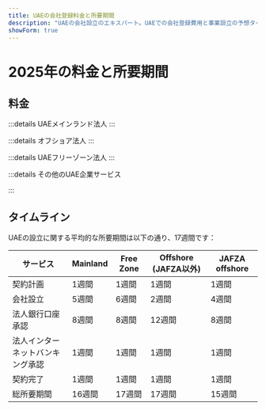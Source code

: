 ```yaml
---
title: UAEの会社登録料金と所要期間
description: "UAEの会社設立のエキスパート。UAEでの会社登録費用と事業設立の予想タイムライン。"
showForm: true
---
```


# 2025年の料金と所要期間

## 料金

:::details UAEメインランド法人
<TableWrapper
  :headers="['UAEの法人タイプ', '1年目費用', '2年目費用', '請求書案']"
  :rows="[
    { title: 'Dubai mainland LLC', year1Cost: 23610, year2Cost: 12932, invoiceLink: 'https://docs.google.com/document/d/17zrplxsKNhqfC8AGuqbiAzR_1QXutglx_zeaSEys7-E/edit?usp=sharing' },
    { title: 'Abu Dhabi LLC', year1Cost: 29538, year2Cost: 12003, invoiceLink: '/resources/contacts' },
    { title: 'RAK LLC', year1Cost: 23400, year2Cost: 10469, invoiceLink: '/resources/contacts' },
    { title: 'Sharjah LLC', year1Cost: 30995, year2Cost: 13960, invoiceLink: '/resources/contacts' },
    { title: 'Ajman LLC', year1Cost: 29375, year2Cost: 8960, invoiceLink: '/resources/contacts' }
  ]"
/>
:::

:::details オフショア法人
<TableWrapper
  :headers="['UAEオフショア会社設立のオプション', '1年目費用', '2年目費用', '請求書案']"
  :rows="[
    { title: 'JAFZA offshore company formation', year1Cost: 22393, year2Cost: 10143, invoiceLink: '/resources/contacts' },
    { title: 'RAK offshore company formation', year1Cost: 16714, year2Cost: 5620, invoiceLink: '/resources/contacts' },
    { title: 'Ajman offshore company formation', year1Cost: 12670, year2Cost: 3200, invoiceLink: '/resources/contacts' }
  ]"
/>
:::

:::details UAEフリーゾーン法人
<TableWrapper
  :headers="['UAEフリーゾーン', '1年目費用', '2年目費用', '請求書案']"
  :rows="[
    { title: 'Dubai FTZ - Dubai Airport', year1Cost: 22063, year2Cost: 12329, invoiceLink: '/resources/contacts' },
    { title: 'Dubai FTZ - DMCC', year1Cost: 24874, year2Cost: 15999, invoiceLink: '/resources/contacts' },
    { title: 'RAKEZ company', year1Cost: 19605, year2Cost: 11182, invoiceLink: '/resources/contacts' }
  ]"
/>
:::

:::details その他のUAE企業サービス

<TableWrapper
  :headers="['UAE法人銀行口座開設（渡航必要）', '備考', '費用（USD）']"
  :rows="[
    { title: '当社で登録したUAE企業向けUAE法人銀行口座', remarks: 'シンプルな企業構造と事業活動', cost: 4950 },
    { title: '', remarks: '複雑な企業構造または事業活動（暗号資産など）', cost: 6950 },
    { title: '当社で登録していないUAE企業向けUAE法人銀行口座', remarks: 'UAE法人銀行口座（UAE企業向け）', cost: 6950 },
    { title: '', remarks: '複雑な企業構造または事業活動（暗号資産など）', cost: 8950 },
    { title: 'UAE個人銀行口座', remarks: '', cost: 2950 }
  ]"
/>

<TableWrapper
  :headers="['UAE居住/就労ビザ', '備考', '費用']"
  :rows="[
    { title: '就労ビザ費用', remarks: '費用に含まれるもの：<br/>i) 従業員保護プログラム（EPI）費用（給与範囲とビザの種類に応じて23～155米ドル）<br/>ii) 健康診断（235米ドル）<br/>iii) Emirates ID申請（165米ドル）<br/>iv) 政府申請費用（1,500米ドル）。健康保険料は含まれません', cost: 4950 },
    { title: 'ゴールデンビザ費用', remarks: '', cost: 7950 },
    { title: '扶養家族ビザ - 配偶者', remarks: '', cost: 2950 },
    { title: '扶養家族ビザ - 子供', remarks: '', cost: 1950 }
  ]"
/>

<TableWrapper
  :headers="['UAE企業会計・税務サービス', '備考', '費用']"
  :rows="[
    { title: '活動中の企業向け年間会計・税務費用', remarks: 'これはGolden Fish費用の見積もりです。お客様の会社から会計数値の草案を受け取った後、Golden Fishはお客様のビジネスに対する正確な会計・税務費用をご案内いたします。', cost: 5950 },
    { title: '休眠企業向け年間会計・税務費用', remarks: '', cost: 1200 },
    { title: '概算監査費用（必要な場合）', remarks: '', cost: 2000 },
    { title: 'VAT申告', remarks: '取引量に応じて四半期または月次', cost: 750 },
    { title: '記帳代行', remarks: '', buttonLink: '#' },
    { title: '給与計算', remarks: '', buttonLink: '#' }
  ]"
/>
:::

## タイムライン

UAEの設立に関する平均的な所要期間は以下の通り、17週間です：

| サービス                         | Mainland | Free Zone | Offshore (JAFZA以外) | JAFZA offshore |
| -------------------------------- | -------- | --------- | -------------------- | -------------- |
| 契約計画                         | 1週間    | 1週間     | 1週間                | 1週間          |
| 会社設立                         | 5週間    | 6週間     | 2週間                | 4週間          |
| 法人銀行口座承認                 | 8週間    | 8週間     | 12週間               | 8週間          |
| 法人インターネットバンキング承認 | 1週間    | 1週間     | 1週間                | 1週間          |
| 契約完了                         | 1週間    | 1週間     | 1週間                | 1週間          |
| 総所要期間                       | 16週間   | 17週間    | 17週間               | 15週間         |
